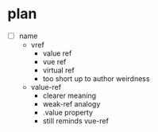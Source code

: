 # plan

* [ ] name
  * vref
    + value ref
    + vue ref
    + virtual ref
    - too short up to author weirdness
  * value-ref
    + clearer meaning
    + weak-ref analogy
    + .value property
    + still reminds vue-ref
